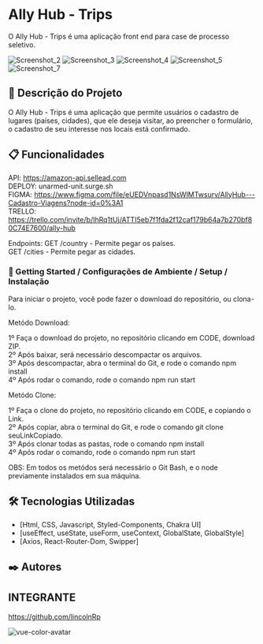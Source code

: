# Ally Hub - Trips

O Ally Hub - Trips é uma aplicação front end para case de processo seletivo.

![Screenshot_2](https://user-images.githubusercontent.com/93271677/198491417-5cc8155c-c8d9-401a-9399-95f0aab0fcb0.png)
![Screenshot_3](https://user-images.githubusercontent.com/93271677/198491438-40e393c5-2368-4b5f-9e97-fa025d5560d4.png)
![Screenshot_4](https://user-images.githubusercontent.com/93271677/198491444-9660f626-fed7-4661-8083-451c0cd42c18.png)
![Screenshot_5](https://user-images.githubusercontent.com/93271677/198491449-e25a2eb5-184e-4334-8e02-50a4b16d1d6c.png)
![Screenshot_7](https://user-images.githubusercontent.com/93271677/198491454-14a747df-56d5-4473-ad9f-727e7ea9c793.png)


## 🚀 Descrição do Projeto

O Ally Hub - Trips é uma aplicação que permite usuários o cadastro de lugares (países, cidades), que ele deseja 
visitar, ao preencher o formulário, o cadastro de seu interesse nos locais está confirmado.

## 📋 Funcionalidades

API: https://amazon-api.sellead.com </br>
DEPLOY: unarmed-unit.surge.sh </br>
FIGMA: https://www.figma.com/file/eUEDVnpasd1NsWlMTwsurv/AllyHub---Cadastro-Viagens?node-id=0%3A1 </br>
TRELLO: https://trello.com/invite/b/IhRq1tUj/ATTI5eb7f1fda2f12caf179b64a7b270bf80C74E7600/ally-hub

Endpoints:  GET /country - Permite pegar os países. </br>
            GET /cities - Permite pegar as cidades. </br>

### 🔧 Getting Started / Configurações de Ambiente / Setup / Instalação

Para iniciar o projeto, você pode fazer o download do repositório, ou clona-lo.

Metódo Download:

1º Faça o download do projeto, no repositório clicando em CODE, download ZIP. </br>
2º Após baixar, será necessário descompactar os arquivos. </br>
3º Após descompactar, abra o terminal do Git, e rode o comando npm install </br>
4º Após rodar o comando, rode o comando npm run start

Metódo Clone:

1º Faça o clone do projeto, no repositório clicando em CODE, e copiando o Link. </br>
2º Após copiar, abra o terminal do Git, e rode o comando git clone seuLinkCopiado. </br>
3º Após clonar todas as pastas, rode o comando npm install </br>
4º Após rodar o comando, rode o comando npm run start

OBS: Em todos os metódos será necessário o Git Bash, e o node previamente instalados em sua máquina.

## 🛠️ Tecnologias Utilizadas

* [Html, CSS, Javascript, Styled-Components, Chakra UI]
* [useEffect, useState, useForm, useContext, GlobalState, GlobalStyle] 
* [Axios, React-Router-Dom, Swipper]

## ✒️ Autores

## INTEGRANTE
https://github.com/lincolnRp

![vue-color-avatar](https://user-images.githubusercontent.com/93271677/195719553-fa3bdb3c-7fb0-41bb-b6f2-9ca6ef6b26de.png)
